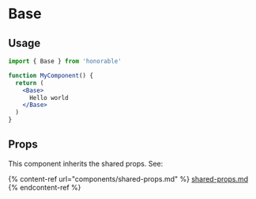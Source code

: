 # Base

## Usage

```jsx
import { Base } from 'honorable'

function MyComponent() {
  return (
    <Base>
      Hello world
    </Base>
  )
}
```

## Props

This component inherits the shared props. See:

{% content-ref url="components/shared-props.md" %}
[shared-props.md](components/shared-props.md)
{% endcontent-ref %}

